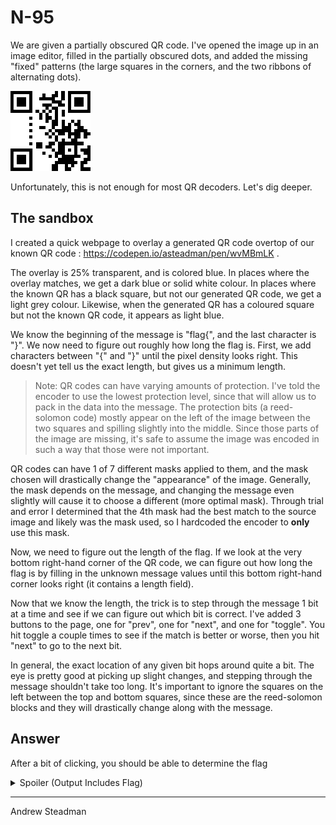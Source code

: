 # N-95

We are given a partially obscured QR code. I've opened the image up in an image editor, filled in the partially obscured dots, and added the missing "fixed" patterns (the large squares in the corners, and the two ribbons of alternating dots).

![n-95 image with known missing pieces](N-95-edit.png)

Unfortunately, this is not enough for most QR decoders. Let's dig deeper.

## The sandbox

I created a quick webpage to overlay a generated QR code overtop of our known QR code : https://codepen.io/asteadman/pen/wvMBmLK .

The overlay is 25% transparent, and is colored blue. In places where the overlay matches, we get a dark blue or solid white colour. In places where the known QR has a black square, but not our generated QR code, we get a light grey colour. Likewise, when the generated QR has a coloured square but not the known QR code, it appears as light blue.

We know the beginning of the message is "flag{", and the last character is "}". We now need to figure out roughly how long the flag is. First, we add characters between "{" and "}" until the pixel density looks right. This doesn't yet tell us the exact length, but gives us a minimum length.

> Note: QR codes can have varying amounts of protection. I've told the encoder to use the lowest protection level, since that will allow us to pack in the data into the message. The protection bits (a reed-solomon code) mostly appear on the left of the image between the two squares and spilling slightly into the middle. Since those parts of the image are missing, it's safe to assume the image was encoded in such a way that those were not important.

QR codes can have 1 of 7 different masks applied to them, and the mask chosen will drastically change the "appearance" of the image. Generally, the mask depends on the message, and changing the message even slightly will cause it to choose a different (more optimal mask). Through trial and error I determined that the 4th mask had the best match to the source image and likely was the mask used, so I hardcoded the encoder to **only** use this mask.

Now, we need to figure out the length of the flag. If we look at the very bottom right-hand corner of the QR code, we can figure out how long the flag is by filling in the unknown message values until this bottom right-hand corner looks right (it contains a length field).

Now that we know the length, the trick is to step through the message 1 bit at a time and see if we can figure out which bit is correct. I've added 3 buttons to the page, one for "prev", one for "next", and one for "toggle". You hit toggle a couple times to see if the match is better or worse, then you hit "next" to go to the next bit.

In general, the exact location of any given bit hops around quite a bit. The eye is pretty good at picking up slight changes, and stepping through the message shouldn't take too long. It's important to ignore the squares on the left between the top and bottom squares, since these are the reed-solomon blocks and they will drastically change along with the message.

## Answer

After a bit of clicking, you should be able to determine the flag

<details><summary>Spoiler (Output Includes Flag)</summary>
<p>


```
flag{60_dozen_quartz_jars}
```

</p>
</details>

---

Andrew Steadman